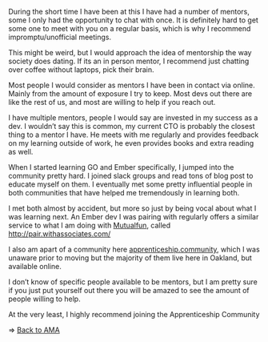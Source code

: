 During the short time I have been at this I have had a number of mentors, some I only had the opportunity to chat with once. It is definitely hard to get some one to meet with you on a regular basis, which is why I recommend impromptu/unofficial meetings. 

This might be weird, but I would approach the idea of mentorship the way society does dating. If its an in person mentor, I recommend just chatting over coffee without laptops, pick their brain.

Most people I would consider as mentors I have been in contact via online. Mainly from the amount of exposure I try to keep. Most devs out there are like the rest of us, and most are willing to help if you reach out. 

I have multiple mentors, people I would say are invested in my success as a dev. I wouldn’t say this is common, my current CTO is probably the closest thing to a mentor I have. He meets with me regularly and provides feedback on my learning outside of work, he even provides books and extra reading as well. 

When I started learning GO and Ember specifically, I jumped into the community pretty hard. I joined slack groups and read tons of blog post to educate myself on them. I eventually met some pretty influential people in both communities that have helped me tremendously in learning both. 

I met both almost by accident, but more so just by being vocal about what I was learning next. An Ember dev I was pairing with regularly offers a similar service to what I am doing with [Mutualfun](http://Mutualfun.io), called http://pair.withassociates.com/

I also am apart of a community here [apprenticeship.community](https://apprenticeship.community/), which I was unaware prior to moving but the majority of them live here in Oakland, but available online.

I don’t know of specific people available to be mentors, but I am pretty sure if you just put yourself out there you will be amazed to see the amount of people willing to help. 

At the very least, I highly recommend joining the Apprenticeship Community 

=> [Back to AMA](https://github.com/brianllamar/ama/blob/master/README.md)
